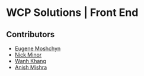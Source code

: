 # WCP Solutions | Front End
## Contributors
- [Eugene Moshchyn](https://github.com/EvilCheetah)
- [Nick Minor](https://github.com/MidnightLycanr0c)
- [Wanh Khang](https://github.com/WanhKhang)
- [Anish Mishra](https://github.com/VocalVisage)
